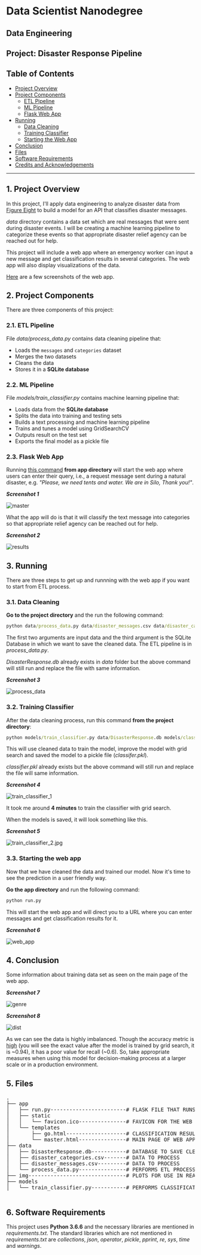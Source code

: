# Data Scientist Nanodegree

## Data Engineering

## Project: Disaster Response Pipeline

## Table of Contents

- [Project Overview](#overview)
- [Project Components](#components)
  - [ETL Pipeline](#etl_pipeline)
  - [ML Pipeline](#ml_pipeline)
  - [Flask Web App](#flask)
- [Running](#run)
  - [Data Cleaning](#cleaning)
  - [Training Classifier](#training)
  - [Starting the Web App](#starting)
- [Conclusion](#conclusion)
- [Files](#files)
- [Software Requirements](#sw)
- [Credits and Acknowledgements](#credits)

***

<a id='overview'></a>

## 1. Project Overview

In this project, I'll apply data engineering to analyze disaster data from <a href="https://www.figure-eight.com/" target="_blank">Figure Eight</a> to build a model for an API that classifies disaster messages.

_data_ directory contains a data set which are real messages that were sent during disaster events. I will be creating a machine learning pipeline to categorize these events so that appropriate disaster relief agency can be reached out for help.

This project will include a web app where an emergency worker can input a new message and get classification results in several categories. The web app will also display visualizations of the data.

[Here](#eg) are a few screenshots of the web app.

<a id='components'></a>

## 2. Project Components

There are three components of this project:

<a id='etl_pipeline'></a>

### 2.1. ETL Pipeline

File _data/process_data.py_ contains data cleaning pipeline that:

- Loads the `messages` and `categories` dataset
- Merges the two datasets
- Cleans the data
- Stores it in a **SQLite database**

<a id='ml_pipeline'></a>

### 2.2. ML Pipeline

File _models/train_classifier.py_ contains machine learning pipeline that:

- Loads data from the **SQLite database**
- Splits the data into training and testing sets
- Builds a text processing and machine learning pipeline
- Trains and tunes a model using GridSearchCV
- Outputs result on the test set
- Exports the final model as a pickle file

<a id='flask'></a>

### 2.3. Flask Web App

<a id='eg'></a>

Running [this command](#com) **from app directory** will start the web app where users can enter their query, i.e., a request message sent during a natural disaster, e.g. _"Please, we need tents and water. We are in Silo, Thank you!"_.

**_Screenshot 1_**

![master](img/master.jpg)

What the app will do is that it will classify the text message into categories so that appropriate relief agency can be reached out for help.

**_Screenshot 2_**

![results](img/res.jpg)

<a id='run'></a>

## 3. Running

There are three steps to get up and runnning with the web app if you want to start from ETL process.

<a id='cleaning'></a>

### 3.1. Data Cleaning

**Go to the project directory** and the run the following command:

```bat
python data/process_data.py data/disaster_messages.csv data/disaster_categories.csv data/DisasterResponse.db
```

The first two arguments are input data and the third argument is the SQLite Database in which we want to save the cleaned data. The ETL pipeline is in _process_data.py_.

_DisasterResponse.db_ already exists in _data_ folder but the above command will still run and replace the file with same information. 

**_Screenshot 3_**

![process_data](img/process_data.jpg)

<a id='training'></a>

### 3.2. Training Classifier

After the data cleaning process, run this command **from the project directory**:

```bat
python models/train_classifier.py data/DisasterResponse.db models/classifier.pkl
```

This will use cleaned data to train the model, improve the model with grid search and saved the model to a pickle file (_classifer.pkl_).

_classifier.pkl_ already exists but the above command will still run and replace the file will same information.

_**Screenshot 4**_

![train_classifier_1](img/train_classifier_1.jpg)

It took me around **4 minutes** to train the classifier with grid search.

When the models is saved, it will look something like this.

<a id='acc'></a>

**_Screenshot 5_**

![train_classifier_2.jpg](img/train_classifier_2.jpg)

<a id='starting'></a>

### 3.3. Starting the web app

Now that we have cleaned the data and trained our model. Now it's time to see the prediction in a user friendly way.

**Go the app directory** and run the following command:

<a id='com'></a>

```bat
python run.py
```

This will start the web app and will direct you to a URL where you can enter messages and get classification results for it.

**_Screenshot 6_**

![web_app](img/web_app.jpg)

<a id='conclusion'></a>

## 4. Conclusion

Some information about training data set as seen on the main page of the web app.

**_Screenshot 7_**

![genre](img/genre.jpg)

**_Screenshot 8_**

![dist](img/dist.jpg)

As we can see the data is highly imbalanced. Though the accuracy metric is [high](#acc) (you will see the exact value after the model is trained by grid search, it is ~0.94), it has a poor value for recall (~0.6). So, take appropriate measures when using this model for decision-making process at a larger scale or in a production environment.

<a id='files'></a>

## 5. Files

<pre>
.
├── app
│   ├── run.py------------------------# FLASK FILE THAT RUNS APP
│   ├── static
│   │   └── favicon.ico---------------# FAVICON FOR THE WEB APP
│   └── templates
│       ├── go.html-------------------# CLASSIFICATION RESULT PAGE OF WEB APP
│       └── master.html---------------# MAIN PAGE OF WEB APP
├── data
│   ├── DisasterResponse.db-----------# DATABASE TO SAVE CLEANED DATA TO
│   ├── disaster_categories.csv-------# DATA TO PROCESS
│   ├── disaster_messages.csv---------# DATA TO PROCESS
│   └── process_data.py---------------# PERFORMS ETL PROCESS
├── img-------------------------------# PLOTS FOR USE IN README AND THE WEB APP
├── models
│   └── train_classifier.py-----------# PERFORMS CLASSIFICATION TASK

</pre>

<a id='sw'></a>

## 6. Software Requirements

This project uses **Python 3.6.6** and the necessary libraries are mentioned in _requirements.txt_.
The standard libraries which are not mentioned in _requirements.txt_ are _collections_, _json_, _operator_, _pickle_, _pprint_, _re_, _sys_, _time_ and _warnings_.